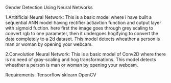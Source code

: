 Gender Detection Using Neural Networks

1.Artitificial Neural Network:
This is a basic model where i have built a sequential ANN model having rectifier actiavtion function and output layer with sigmoid fuction.
here first the image goes through grey scaling to convert rgb to one parameter, then it undergoes hogifying to convert the data completely to a 2d dataset.
This model detects wheather a person is man or woman by opening your webcam.

2.Convolution Neural Network:
This is a basic model of Conv2D where there is no need of gray-scaling and hog transformations.
This model detects wheather a person is man or woman by opening your webcam.

Requirements:
Tensorflow
sklearn
OpenCV
